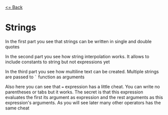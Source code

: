 [<= Back](../)

# Strings

In the first part you see that strings can be written in single and double quotes </br>

In the second part you see how string interpolation works. It allows to include constants to string but not expressions yet

In the third part you see how multiline text can be created. Multiple strings are passed to `` ` `` function as arguments

Also here you can see that `=` expression has a little cheat. You can write no parentheses or tabs but it works. The secret is that this expression evaluates the first its argument as expression and the rest arguments as this expression's arguments. As you will see later many other operators has the same cheat
